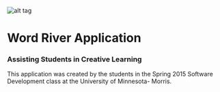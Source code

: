 ![alt tag](https://raw.githubusercontent.com/BizarreKitten/wordRiver-Iteration-Final/master/client/assets/images/WordRiverLogo.png)
<h1>Word River Application</h1>
<h3>Assisting Students in Creative Learning</h3>
<p>This application was created by the students in the Spring 2015 Software Development class at the University of Minnesota- Morris.</p>
